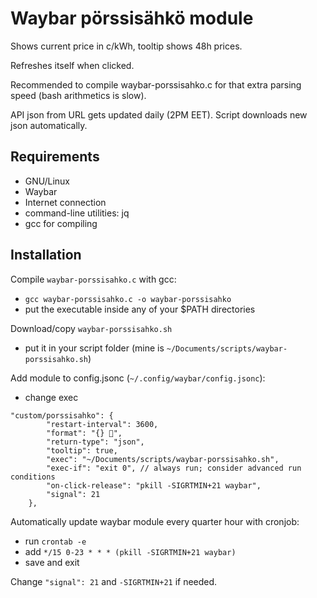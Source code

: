 # Waybar pörssisähkö module
Shows current price in c/kWh, tooltip shows 48h prices.

Refreshes itself when clicked.

Recommended to compile waybar-porssisahko.c for that extra parsing speed (bash arithmetics is slow).

API json from URL gets updated daily (2PM EET). Script downloads new json automatically.

## Requirements
- GNU/Linux
- Waybar
- Internet connection
- command-line utilities: jq
- gcc for compiling

## Installation
Compile `waybar-porssisahko.c` with gcc:
- `gcc waybar-porssisahko.c -o waybar-porssisahko`
- put the executable inside any of your $PATH directories

Download/copy `waybar-porssisahko.sh`
- put it in your script folder (mine is `~/Documents/scripts/waybar-porssisahko.sh`)

Add module to config.jsonc (`~/.config/waybar/config.jsonc`):
- change exec
```
"custom/porssisahko": {
        "restart-interval": 3600,
        "format": "{} ",
        "return-type": "json",
        "tooltip": true,
        "exec": "~/Documents/scripts/waybar-porssisahko.sh",
        "exec-if": "exit 0", // always run; consider advanced run conditions
        "on-click-release": "pkill -SIGRTMIN+21 waybar",
        "signal": 21
    },
```

Automatically update waybar module every quarter hour with cronjob:
- run `crontab -e`
- add `*/15 0-23 * * * (pkill -SIGRTMIN+21 waybar)`
- save and exit

Change `"signal": 21` and `-SIGRTMIN+21` if needed.